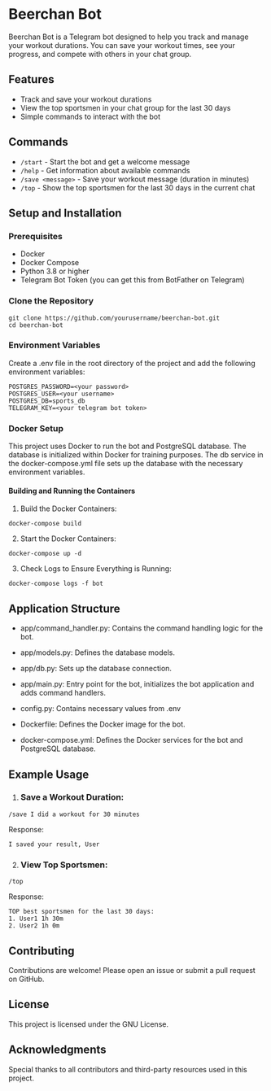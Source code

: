 # Beerchan Bot

Beerchan Bot is a Telegram bot designed to help you track and manage your workout durations. You can save your workout times, see your progress, and compete with others in your chat group.

## Features

- Track and save your workout durations
- View the top sportsmen in your chat group for the last 30 days
- Simple commands to interact with the bot

## Commands

- `/start` - Start the bot and get a welcome message
- `/help` - Get information about available commands
- `/save <message>` - Save your workout message (duration in minutes)
- `/top` - Show the top sportsmen for the last 30 days in the current chat

## Setup and Installation

### Prerequisites

- Docker
- Docker Compose
- Python 3.8 or higher
- Telegram Bot Token (you can get this from BotFather on Telegram)

### Clone the Repository

```
git clone https://github.com/yourusername/beerchan-bot.git
cd beerchan-bot
```

### Environment Variables
Create a .env file in the root directory of the project and add the following environment variables:

```
POSTGRES_PASSWORD=<your password>
POSTGRES_USER=<your username>
POSTGRES_DB=sports_db
TELEGRAM_KEY=<your telegram bot token>
```

### Docker Setup
This project uses Docker to run the bot and PostgreSQL database. The database is initialized within Docker for training purposes. The db service in the docker-compose.yml file sets up the database with the necessary environment variables.

#### Building and Running the Containers
1. Build the Docker Containers:
```
docker-compose build
```
2. Start the Docker Containers:
```
docker-compose up -d
```
3. Check Logs to Ensure Everything is Running:
```
docker-compose logs -f bot
```

## Application Structure

* app/command_handler.py: Contains the command handling logic for the bot.

* app/models.py: Defines the database models.

* app/db.py: Sets up the database connection.

* app/main.py: Entry point for the bot, initializes the bot application and adds command handlers.

* config.py: Contains necessary values from .env

* Dockerfile: Defines the Docker image for the bot.

* docker-compose.yml: Defines the Docker services for the bot and PostgreSQL database.

## Example Usage

1. ### Save a Workout Duration:
```
/save I did a workout for 30 minutes
```
Response:
```
I saved your result, User
```

2. ### View Top Sportsmen:
```
/top
```
Response:
```
TOP best sportsmen for the last 30 days:
1. User1 1h 30m
2. User2 1h 0m
```

## Contributing
Contributions are welcome! Please open an issue or submit a pull request on GitHub.

## License
This project is licensed under the GNU License.

## Acknowledgments
Special thanks to all contributors and third-party resources used in this project.
